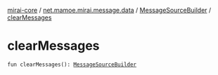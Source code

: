 [mirai-core](../../index.md) / [net.mamoe.mirai.message.data](../index.md) / [MessageSourceBuilder](index.md) / [clearMessages](./clear-messages.md)

# clearMessages

`fun clearMessages(): `[`MessageSourceBuilder`](index.md)